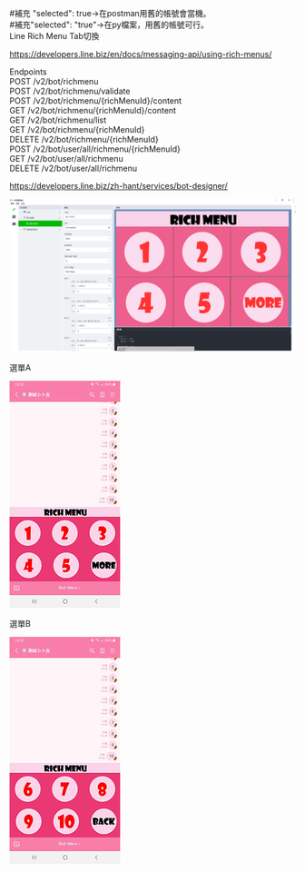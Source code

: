 #補充 "selected": true->在postman用舊的帳號會當機。  
#補充"selected": "true"->在py檔案，用舊的帳號可行。  
Line Rich Menu Tab切換  
  
https://developers.line.biz/en/docs/messaging-api/using-rich-menus/  
  

Endpoints  
POST   /v2/bot/richmenu  
POST   /v2/bot/richmenu/validate  
POST   /v2/bot/richmenu/{richMenuId}/content  
GET    /v2/bot/richmenu/{richMenuId}/content  
GET    /v2/bot/richmenu/list  
GET    /v2/bot/richmenu/{richMenuId}  
DELETE /v2/bot/richmenu/{richMenuId}  
POST   /v2/bot/user/all/richmenu/{richMenuId}  
GET    /v2/bot/user/all/richmenu  
DELETE /v2/bot/user/all/richmenu  
  
https://developers.line.biz/zh-hant/services/bot-designer/  
    
![image](https://github.com/miyachun/line-rich-menus/blob/main/LINE_Bot_Designer.png)  
  
選單A  
  
![image](https://github.com/miyachun/line-rich-menus/blob/main/demoA.jpg)  
  
選單B  
  
![image](https://github.com/miyachun/line-rich-menus/blob/main/demoB.jpg)
